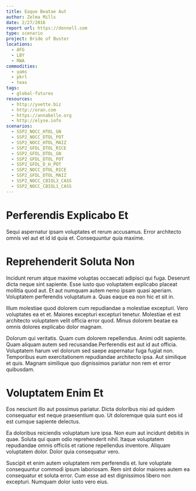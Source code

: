 ```yaml
---
title: Eaque Beatae Aut
author: Zelma Mills
date: 2/27/2016
report url: https://donnell.com
type: scenario
project: Bride of Buster
locations:
  - AFG
  - LBY
  - RWA
commodities:
  - yams
  - pkrl
  - teas
tags:
  - global-futures
resources:
  - http://yvette.biz
  - http://oran.com
  - https://annabelle.org
  - http://elyse.info
scenarios:
  - SSP2_NOCC_HTOL_GN
  - SSP2_NOCC_DTOL_POT
  - SSP2_NOCC_HTOL_MAIZ
  - SSP2_GFDL_DTOL_RICE
  - SSP2_GFDL_DTOL_GN
  - SSP2_GFDL_DTOL_POT
  - SSP2_GFDL_D_H_POT
  - SSP2_NOCC_DTOL_RICE
  - SSP2_GFDL_DTOL_MAIZ
  - SSP2_NOCC_CBIOL3_CASS
  - SSP2_NOCC_CBIOL1_CASS
---
```

# Perferendis Explicabo Et
Sequi aspernatur ipsam voluptates et rerum accusamus. Error architecto omnis vel aut et id id quia et. Consequuntur quia maxime.

# Reprehenderit Soluta Non
Incidunt rerum atque maxime voluptas occaecati adipisci qui fuga. Deserunt dicta neque sint sapiente. Esse iusto quo voluptatem explicabo placeat mollitia quod aut. Et aut numquam autem nemo ipsam quasi aperiam. Voluptatem perferendis voluptatum a. Quas eaque ea non hic et sit in.
 Illum molestiae quod dolorem cum repudiandae a molestiae excepturi. Vero voluptates ea et et. Maiores excepturi excepturi tenetur. Molestiae et est architecto voluptatem velit officia error quod. Minus dolorem beatae ea omnis dolores explicabo dolor magnam.
 Dolorum qui veritatis. Quam cum dolorem repellendus. Animi odit sapiente. Quam aliquam autem sed recusandae.Perferendis est aut id aut officia. Voluptatem harum vel dolorum sed saepe aspernatur fuga fugiat non. Temporibus eum exercitationem repudiandae architecto ipsa. Aut similique et quis. Magnam similique quo dignissimos pariatur non rem et error quibusdam.

# Voluptatem Enim Et
Eos nesciunt illo aut possimus pariatur. Dicta doloribus nisi ad quidem consequatur est neque praesentium quo. Ut doloremque quia sunt eos id est cumque sapiente delectus.
 Ea doloribus reiciendis voluptatum iure ipsa. Non eum aut incidunt debitis in quae. Soluta qui quam odio reprehenderit nihil. Itaque voluptatem repudiandae omnis officiis et ratione repellendus inventore. Aliquam voluptatem dolor. Dolor quia consequatur vero.
 Suscipit et enim autem voluptatem rem perferendis et. Iure voluptate consequuntur commodi ipsum laboriosam. Rem sint dolor maiores autem ea consequatur et soluta error. Cum esse ad est dignissimos libero non excepturi. Numquam dolor iusto vero eius.

